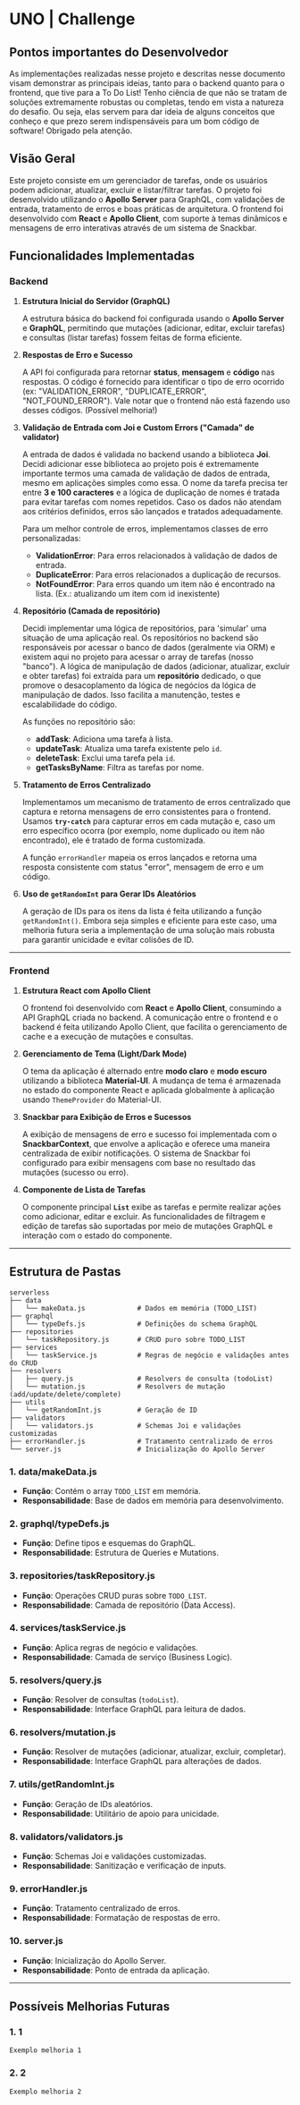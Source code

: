 # UNO | Challenge

## Pontos importantes do Desenvolvedor

As implementações realizadas nesse projeto e descritas nesse documento visam demonstrar as principais ideias, tanto para o backend quanto para o frontend, que tive para a To Do List! Tenho ciência de que não se tratam de soluções extremamente robustas ou completas, tendo em vista a natureza do desafio. Ou seja, elas servem para dar ideia de alguns conceitos que conheço e que prezo serem indispensáveis para um bom código de software! Obrigado pela atenção.

## Visão Geral

Este projeto consiste em um gerenciador de tarefas, onde os usuários podem adicionar, atualizar, excluir e listar/filtrar tarefas. O projeto foi desenvolvido utilizando o **Apollo Server** para GraphQL, com validações de entrada, tratamento de erros e boas práticas de arquitetura. O frontend foi desenvolvido com **React** e **Apollo Client**, com suporte à temas dinâmicos e mensagens de erro interativas através de um sistema de Snackbar.

## Funcionalidades Implementadas

### Backend

1. **Estrutura Inicial do Servidor (GraphQL)**

   A estrutura básica do backend foi configurada usando o **Apollo Server** e **GraphQL**, permitindo que mutações (adicionar, editar, excluir tarefas) e consultas (listar tarefas) fossem feitas de forma eficiente.

2. **Respostas de Erro e Sucesso**

   A API foi configurada para retornar **status**, **mensagem** e **código** nas respostas. O código é fornecido para identificar o tipo de erro ocorrido (ex: "VALIDATION_ERROR", "DUPLICATE_ERROR", "NOT_FOUND_ERROR"). Vale notar que o frontend não está fazendo uso desses códigos. (Possível melhoria!)

3. **Validação de Entrada com Joi e Custom Errors ("Camada" de validator)**

   A entrada de dados é validada no backend usando a biblioteca **Joi**. Decidi adicionar esse biblioteca ao projeto pois é extremamente importante termos uma camada de validação de dados de entrada, mesmo em aplicações simples como essa. O nome da tarefa precisa ter entre **3 e 100 caracteres** e a lógica de duplicação de nomes é tratada para evitar tarefas com nomes repetidos. Caso os dados não atendam aos critérios definidos, erros são lançados e tratados adequadamente.

   Para um melhor controle de erros, implementamos classes de erro personalizadas:

   - **ValidationError**: Para erros relacionados à validação de dados de entrada.
   - **DuplicateError**: Para erros relacionados a duplicação de recursos.
   - **NotFoundError**: Para erros quando um item não é encontrado na lista. (Ex.: atualizando um item com id inexistente)

4. **Repositório (Camada de repositório)**

   Decidi implementar uma lógica de repositórios, para 'simular' uma situação de uma aplicação real. Os repositórios no backend são responsáveis por acessar o banco de dados (geralmente via ORM) e existem aqui no projeto para acessar o array de tarefas (nosso "banco"). A lógica de manipulação de dados (adicionar, atualizar, excluir e obter tarefas) foi extraída para um **repositório** dedicado, o que promove o desacoplamento da lógica de negócios da lógica de manipulação de dados. Isso facilita a manutenção, testes e escalabilidade do código.

   As funções no repositório são:

   - **addTask**: Adiciona uma tarefa à lista.
   - **updateTask**: Atualiza uma tarefa existente pelo `id`.
   - **deleteTask**: Exclui uma tarefa pela `id`.
   - **getTasksByName**: Filtra as tarefas por nome.

5. **Tratamento de Erros Centralizado**

   Implementamos um mecanismo de tratamento de erros centralizado que captura e retorna mensagens de erro consistentes para o frontend. Usamos **`try-catch`** para capturar erros em cada mutação e, caso um erro específico ocorra (por exemplo, nome duplicado ou item não encontrado), ele é tratado de forma customizada.

   A função `errorHandler` mapeia os erros lançados e retorna uma resposta consistente com status "error", mensagem de erro e um código.

6. **Uso de `getRandomInt` para Gerar IDs Aleatórios**

   A geração de IDs para os itens da lista é feita utilizando a função `getRandomInt()`. Embora seja simples e eficiente para este caso, uma melhoria futura seria a implementação de uma solução mais robusta para garantir unicidade e evitar colisões de ID.

---

### Frontend

1. **Estrutura React com Apollo Client**

   O frontend foi desenvolvido com **React** e **Apollo Client**, consumindo a API GraphQL criada no backend. A comunicação entre o frontend e o backend é feita utilizando Apollo Client, que facilita o gerenciamento de cache e a execução de mutações e consultas.

2. **Gerenciamento de Tema (Light/Dark Mode)**

   O tema da aplicação é alternado entre **modo claro** e **modo escuro** utilizando a biblioteca **Material-UI**. A mudança de tema é armazenada no estado do componente React e aplicada globalmente à aplicação usando `ThemeProvider` do Material-UI.

3. **Snackbar para Exibição de Erros e Sucessos**

   A exibição de mensagens de erro e sucesso foi implementada com o **SnackbarContext**, que envolve a aplicação e oferece uma maneira centralizada de exibir notificações. O sistema de Snackbar foi configurado para exibir mensagens com base no resultado das mutações (sucesso ou erro).

4. **Componente de Lista de Tarefas**

   O componente principal **`List`** exibe as tarefas e permite realizar ações como adicionar, editar e excluir. As funcionalidades de filtragem e edição de tarefas são suportadas por meio de mutações GraphQL e interação com o estado do componente.

---

## Estrutura de Pastas

```
serverless
├── data
│   └── makeData.js             # Dados em memória (TODO_LIST)
├── graphql
│   └── typeDefs.js             # Definições do schema GraphQL
├── repositories
│   └── taskRepository.js       # CRUD puro sobre TODO_LIST
├── services
│   └── taskService.js          # Regras de negócio e validações antes do CRUD
├── resolvers
│   ├── query.js                # Resolvers de consulta (todoList)
│   └── mutation.js             # Resolvers de mutação (add/update/delete/complete)
├── utils
│   └── getRandomInt.js         # Geração de ID
├── validators
│   └── validators.js           # Schemas Joi e validações customizadas
├── errorHandler.js             # Tratamento centralizado de erros
└── server.js                   # Inicialização do Apollo Server
```

### 1. **data/makeData.js**
- **Função**: Contém o array `TODO_LIST` em memória.
- **Responsabilidade**: Base de dados em memória para desenvolvimento.

### 2. **graphql/typeDefs.js**
- **Função**: Define tipos e esquemas do GraphQL.
- **Responsabilidade**: Estrutura de Queries e Mutations.

### 3. **repositories/taskRepository.js**
- **Função**: Operações CRUD puras sobre `TODO_LIST`.
- **Responsabilidade**: Camada de repositório (Data Access).

### 4. **services/taskService.js**
- **Função**: Aplica regras de negócio e validações.
- **Responsabilidade**: Camada de serviço (Business Logic).

### 5. **resolvers/query.js**
- **Função**: Resolver de consultas (`todoList`).
- **Responsabilidade**: Interface GraphQL para leitura de dados.

### 6. **resolvers/mutation.js**
- **Função**: Resolver de mutações (adicionar, atualizar, excluir, completar).
- **Responsabilidade**: Interface GraphQL para alterações de dados.

### 7. **utils/getRandomInt.js**
- **Função**: Geração de IDs aleatórios.
- **Responsabilidade**: Utilitário de apoio para unicidade.

### 8. **validators/validators.js**
- **Função**: Schemas Joi e validações customizadas.
- **Responsabilidade**: Sanitização e verificação de inputs.

### 9. **errorHandler.js**
- **Função**: Tratamento centralizado de erros.
- **Responsabilidade**: Formatação de respostas de erro.

### 10. **server.js**
- **Função**: Inicialização do Apollo Server.
- **Responsabilidade**: Ponto de entrada da aplicação.

---

## Possíveis Melhorias Futuras

### 1. **1**

    Exemplo melhoria 1

### 2. **2**

    Exemplo melhoria 2

